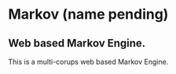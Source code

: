 # Markov (name pending)
## Web based Markov Engine. 

This is a multi-corups web based Markov Engine. 

